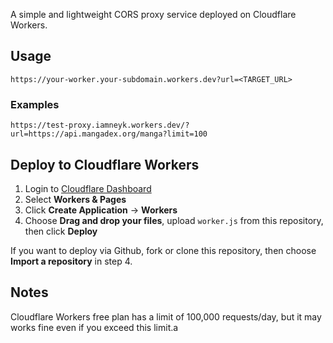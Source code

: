 A simple and lightweight CORS proxy service deployed on Cloudflare Workers.

## Usage

```
https://your-worker.your-subdomain.workers.dev?url=<TARGET_URL>
```

### Examples

```
https://test-proxy.iamneyk.workers.dev/?url=https://api.mangadex.org/manga?limit=100
```

## Deploy to Cloudflare Workers

1. Login to [Cloudflare Dashboard](https://dash.cloudflare.com/)
2. Select **Workers & Pages**
3. Click **Create Application** → **Workers**
4. Choose **Drag and drop your files**, upload `worker.js` from this repository, then click **Deploy**

If you want to deploy via Github, fork or clone this repository, then choose **Import a repository** in step 4.

## Notes

Cloudflare Workers free plan has a limit of 100,000 requests/day, but it may works fine even if you exceed this limit.a
